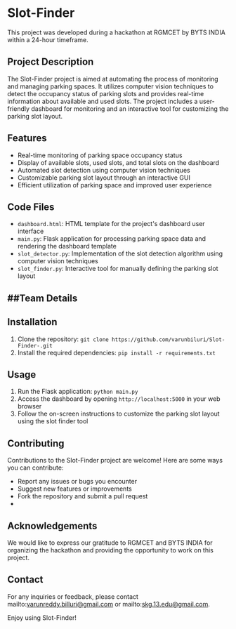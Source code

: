 # Slot-Finder

This project was developed during a hackathon at RGMCET by BYTS INDIA within a 24-hour timeframe.

## Project Description

The Slot-Finder project is aimed at automating the process of monitoring and managing parking spaces. It utilizes computer vision techniques to detect the occupancy status of parking slots and provides real-time information about available and used slots. The project includes a user-friendly dashboard for monitoring and an interactive tool for customizing the parking slot layout.

## Features

- Real-time monitoring of parking space occupancy status
- Display of available slots, used slots, and total slots on the dashboard
- Automated slot detection using computer vision techniques
- Customizable parking slot layout through an interactive GUI
- Efficient utilization of parking space and improved user experience

## Code Files

- `dashboard.html`: HTML template for the project's dashboard user interface
- `main.py`: Flask application for processing parking space data and rendering the dashboard template
- `slot_detector.py`: Implementation of the slot detection algorithm using computer vision techniques
- `slot_finder.py`: Interactive tool for manually defining the parking slot layout

##Team Details 
- 

## Installation

1. Clone the repository: `git clone https://github.com/varunbiluri/Slot-Finder-.git`
2. Install the required dependencies: `pip install -r requirements.txt`

## Usage

1. Run the Flask application: `python main.py`
2. Access the dashboard by opening `http://localhost:5000` in your web browser
3. Follow the on-screen instructions to customize the parking slot layout using the slot finder tool

## Contributing

  Contributions to the Slot-Finder project are welcome! Here are some ways you can contribute:

- Report any issues or bugs you encounter
- Suggest new features or improvements
- Fork the repository and submit a pull request
- 
## Acknowledgements

We would like to express our gratitude to RGMCET and BYTS INDIA for organizing the hackathon and providing the opportunity to work on this project.

## Contact

For any inquiries or feedback, please contact mailto:varunreddy.billuri@gmail.com or mailto:skg.13.edu@gmail.com.

Enjoy using Slot-Finder!

